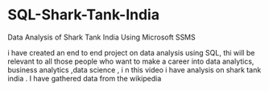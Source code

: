# SQL-Shark-Tank-India
Data Analysis of Shark Tank India Using Microsoft SSMS

i have created an end to end project on data analysis using SQL, thi will be relevant to all those people who want to make a career into data analytics, business analytics ,data science , i n this video i have analysis on shark tank india . I have gathered data from the wikipedia
